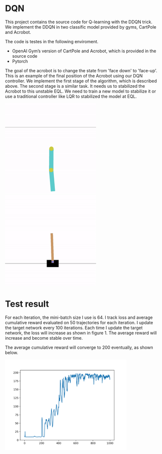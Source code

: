 # DQN 

This project contains the source code for Q-learning with the DDQN trick. We implement the DDQN in two classific model provided by gyms, CartPole and Acrobot. 

The code is testes in the following enviroment.

- OpenAI Gym’s version of CartPole and Acrobot, which is provided in the source code
- Pytorch

The goal of the acrobot is to change the state from 'face down' to 'face-up'. This is an example of the final position of the Acrobot using our DQN controller. We implement the first stage of the algorithm, which is described above. The second stage is a similar task. It needs us to stabilized the Acrobot to this unstable EQL. We need to train a new model to stabilize it or use a traditional controller like LQR to stabilized the model at EQL.

<img src="document/img/acrobotfinal.gif" width="300"><br>
<img src="document/img/carpolefinal2.gif" width="300"><br>



# Test result

For each iteration, the mini-batch size I use is 64. I track loss and average cumulative reward evaluated on 50 trajectories for each iteration. I update the target network every 100 iterations. Each time I update the target network, the loss will increase as shown in figure 1. The average reward will increase and become stable over time. 

The average cumulative reward will converge to 200 eventually, as shown below.
 
 <img src="document/img/avg_reward1.png" width="400"><br>
 

